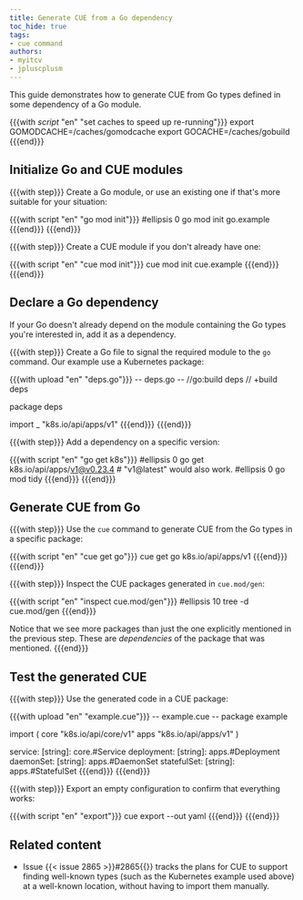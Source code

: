 ```yaml
---
title: Generate CUE from a Go dependency
toc_hide: true
tags:
- cue command
authors:
- myitcv
- jpluscplusm
---
```


This guide demonstrates how to generate CUE from Go types defined in some
dependency of a Go module.

{{{with _script_ "en" "set caches to speed up re-running"}}}
export GOMODCACHE=/caches/gomodcache
export GOCACHE=/caches/gobuild
{{{end}}}

## Initialize Go and CUE modules

{{{with step}}}
Create a Go module, or use an existing one if that's more suitable for your situation:

{{{with script "en" "go mod init"}}}
#ellipsis 0
go mod init go.example
{{{end}}}
{{{end}}}

{{{with step}}}
Create a CUE module if you don't already have one:

{{{with script "en" "cue mod init"}}}
cue mod init cue.example
{{{end}}}
{{{end}}}

## Declare a Go dependency

If your Go doesn't already depend on the module containing the Go types
you're interested in, add it as a dependency.

{{{with step}}}
Create a Go file to signal the required module to the `go` command.
Our example use a Kubernetes package:

{{{with upload "en" "deps.go"}}}
-- deps.go --
//go:build deps
// +build deps

package deps

import _ "k8s.io/api/apps/v1"
{{{end}}}
{{{end}}}

{{{with step}}}
Add a dependency on a specific version:

{{{with script "en" "go get k8s"}}}
#ellipsis 0
go get k8s.io/api/apps/v1@v0.23.4 # "v1@latest" would also work.
#ellipsis 0
go mod tidy
{{{end}}}
{{{end}}}

## Generate CUE from Go

{{{with step}}}
Use the `cue` command to generate CUE from the Go types in a specific package:

{{{with script "en" "cue get go"}}}
cue get go k8s.io/api/apps/v1
{{{end}}}
{{{end}}}

{{{with step}}}
Inspect the CUE packages generated in `cue.mod/gen`:

{{{with script "en" "inspect cue.mod/gen"}}}
#ellipsis 10
tree -d cue.mod/gen
{{{end}}}

Notice that we see more packages than just the one explicitly mentioned in the previous step.
These are *dependencies* of the package that was mentioned.
{{{end}}}

## Test the generated CUE

{{{with step}}}
Use the generated code in a CUE package:

{{{with upload "en" "example.cue"}}}
-- example.cue --
package example

import (
	core "k8s.io/api/core/v1"
	apps "k8s.io/api/apps/v1"
)

service: [string]:     core.#Service
deployment: [string]:  apps.#Deployment
daemonSet: [string]:   apps.#DaemonSet
statefulSet: [string]: apps.#StatefulSet
{{{end}}}
{{{end}}}

{{{with step}}}
Export an empty configuration to confirm that everything works:

{{{with script "en" "export"}}}
cue export --out yaml
{{{end}}}
{{{end}}}

## Related content

- Issue {{< issue 2865 >}}#2865{{</issue>}} tracks the plans for CUE to support
  finding well-known types (such as the Kubernetes example used above) at a
  well-known location, without having to import them manually.
